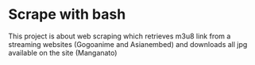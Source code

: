 # Scrape with bash
This project is about web scraping which retrieves m3u8 link from a streaming websites (Gogoanime and Asianembed) and downloads all jpg available on the site (Manganato)
